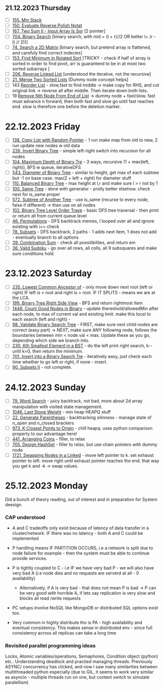 ## 21.12.2023 Thursday

* [ ] [155. Min Stack](https://leetcode.com/problems/min-stack/)
* [ ] [150. Evaluate Reverse Polish Notat](https://leetcode.com/problems/evaluate-reverse-polish-notation/)
* [ ] [167. Two Sum II - Input Array Is Sor](https://leetcode.com/problems/two-sum-ii-input-array-is-sorted/) [2 pointer]
* [ ] [704. Binary Search](https://leetcode.com/problems/binary-search/) [binary search, with mid = (l + r)//2 OR better l+ (r - l) // 2))]
* [ ] [74. Search a 2D Matrix](https://leetcode.com/problems/search-a-2d-matrix/) [binary search, but pretend array is flattened, and carefuly find correct indecies]
* [ ] [153. Find Minimum in Rotated Sort](https://leetcode.com/problems/find-minimum-in-rotated-sorted-array/) [TRICKY - check if half of array is sorted in order to find pivot, arr is guaranteed to be in at most two sorted subarrays ]
* [ ] [206. Reverse Linked List](https://leetcode.com/problems/reverse-linked-list/) [understood the iterative, not the recursive]
* [ ] [21. Merge Two Sorted Lists](https://leetcode.com/problems/merge-two-sorted-lists/) [Dummy node concept helps]
* [ ] 143 [Reorder List](https://leetcode.com/problems/reorder-list/submissions/1125409026/) - slow,fast to find middle -> make copy for RHS, and cut original link -> reverse all after middle. Then iterate down both lists.
* [ ] 19 [Remove Nth Node From End of List](https://leetcode.com/problems/remove-nth-node-from-end-of-list/) -> dummy node + fast/slow. fast must advance n forward, then both fast and slow go until fast reaches end. slow is therefore one before the deletion marker.

# 22.12.2023 Friday

* [ ] [138. Copy List with Random Pointer](https://leetcode.com/problems/copy-list-with-random-pointer/) - 1 run make map from old to new, 2 run update new nodes w old data
* [ ] [226. Invert Binary Tree](https://leetcode.com/problems/invert-binary-tree/) - simple left-right switch into recursion for all nodes
* [ ] [104. Maximum Depth of Binary Tre](https://leetcode.com/problems/maximum-depth-of-binary-tree/) - 3 ways, recursive (1 + max(left, right)), BFS w queue, iterativeDFS
* [ ] [543. Diameter of Binary Tree](https://leetcode.com/problems/diameter-of-binary-tree/) - similar  to height, get max of each subtree but -1 on base case. max(2 + left + right) for diameter stuff
* [ ] [110. Balanced Binary Tree](https://leetcode.com/problems/balanced-binary-tree/) - max height at l,r and make sure l > r not by 1
* [ ] [100. Same Tree](https://leetcode.com/problems/same-tree/) - done with generator - prolly better elsehow. check next for is_same proper
* [ ] [572. Subtree of Another Tree](https://leetcode.com/problems/subtree-of-another-tree/) - use is_same (recurse to every node, false if different) -> then use on all nodes
* [ ] [102. Binary Tree Level Order Trave](https://leetcode.com/problems/binary-tree-level-order-traversal/) - basic DFS tree traversal - then print or return all from current queue level
* [ ] [46. Permutations](https://leetcode.com/problems/permutations/) - DFS backtrack memes, I looped over all and ignore existing with i== check
* [ ] [78. Subsets](https://leetcode.com/problems/subsets/) - DFS backtrack, 2 paths - 1 adds next item, 1 does not add - eventually branch to all options
* [ ] [39. Combination Sum](https://leetcode.com/problems/combination-sum/) - check all possitibilites, and return em
* [ ] [36. Valid Sudoku](https://leetcode.com/problems/valid-sudoku/) - go over all rows, all colls, all 9 subsquares and make sure conditions hold

# 23.12.2023 Saturday

* [ ] [235. Lowest Common Ancestor of](https://leetcode.com/problems/lowest-common-ancestor-of-a-binary-search-tree/) - only move down next root (left or right) IF left is < root and right is > root. IF IT SPLITS - means we are at the LCA.
* [ ] [199. Binary Tree Right Side View](https://leetcode.com/problems/binary-tree-right-side-view/) - BFS and return rightmost item
* [ ] [1448. Count Good Nodes in Binary](https://leetcode.com/problems/count-good-nodes-in-binary-tree/) - update thereshold/allowedMin after each node, to max of current val and existing limit. make this local to each search (left and right) -
* [ ] [98. Validate Binary Search Tree](https://leetcode.com/problems/validate-binary-search-tree/) - FIRST, make sure next child nodes are correct (easy part) -> NEXT, make sure ANY following node, follows the boundaries between min < node.val < max. Update these as you go, depending which side we branch into.
* [ ] [230. Kth Smallest Element in a BST](https://leetcode.com/problems/kth-smallest-element-in-a-bst/) - do the left print right search, k-- until k=0, then return the minimum.
* [ ] [701. Insert into a Binary Search Tre](https://leetcode.com/problems/insert-into-a-binary-search-tree/) - iteratively easy, just check each time whether to go left or right, if none - insert.
* [ ] [90. Subsets II](https://leetcode.com/problems/subsets-ii/) - not complete.

# 24.12.2023 Sunday

* [ ] [79. Word Search](https://leetcode.com/problems/word-search/) - juicy backtrack, not bad, more about 2d array manipulation with visited state management.
* [ ] [1046. Last Stone Weight](https://leetcode.com/problems/last-stone-weight/) - min heap HEAPQ stuff
* [ ] [22. Generate Parentheses](https://leetcode.com/problems/generate-parentheses/) - backtracking silinness - manage state of n_open and n_closed brackers
* [ ] [973. K Closest Points to Origin](https://leetcode.com/problems/k-closest-points-to-origin/) - chill heapq. uses python comparison property to our advantage here!
* [ ] [441. Arranging Coins](https://leetcode.com/problems/arranging-coins/) - filler, to relax
* [ ] [705. Design HashSet](https://leetcode.com/problems/design-hashset/) - filler to relax, but use chain pointers with dummy node
* [ ] [1721. Swapping Nodes in a Linked](https://leetcode.com/problems/swapping-nodes-in-a-linked-list/) - move left pointer to k. set exhaust pointer to left. move right until exhaust pointer reaches the end. that way you get k and -k -> swap values.

# 25.12.2023 Monday

Did  a bunch of theory reading, out of interest and in preparation for System deesign.

### CAP understood

* A and C tradeoffs only exist because of latency of data transfer in a cluster/network. IF there was no latency - both A and C could be implemented
* P handling means IF PARTITION OCCURS, i.e a network is split due to node failure for example - then the system must be able to continue provide services.
* P is tightly coupled to C - i.e IF we have very bad P - we will also have very bad A (i.e node dies and no requests are serverd at all - 0 availability)

  * Alternatively, if A is very bad - that does not mean P is bad -> P can be very good with horrible A, if lets say replication is very slow and blocks all read /write requests
* PC setups involve NoSQL like MongoDB or distributed SQL options exist too.
* Very common in highly distribute tho is PA - high availability and eventual consistency. This makes sense in distributed env - since full consistency across all replicas can take a long time

### Revisited parallel programming ideas

Locks, Atomic variables/operations, Semaphores, Condition object (python) etc.. Understanding deadlock and practied managing threads. Previously ASYNC/ concurrency has clicked, and now I saw many similarities between multithreaded python especially (due to GIL, it seems to work very similar as asyncio - multiple threads run on one, but context switch to simulate paralellism)
